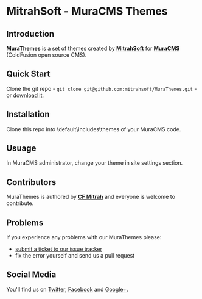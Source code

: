# **MitrahSoft - MuraCMS Themes**

## **Introduction**

**MuraThemes** is a set of themes created by **[MitrahSoft](http://www.mitrahsoft.com)** for **[MuraCMS](http://getmura.com)** (ColdFusion open source CMS). 

## **Quick Start**

Clone the git repo - `git clone git@github.com:mitrahsoft/MuraThemes.git` - or [download it](https://github.com/mitrahsoft/MuraThemes/zipball/master).

## **Installation**

Clone this repo into \default\includes\themes of your MuraCMS code.

## **Usuage**

In MuraCMS administrator, change your theme in site settings section.

## **Contributors**

MuraThemes is authored by **[CF Mitrah](http://MitrahSoft.com/)** and everyone is welcome to contribute. 

## **Problems**

If you experience any problems with our MuraThemes please:

* [submit a ticket to our issue tracker](https://github.com/mitrahsoft/MuraThemes/issues)
* fix the error yourself and send us a pull request

## **Social Media**

You'll find us on [Twitter](https://twitter.com/#!/MitrahSoft), [Facebook](http://www.facebook.com/MitrahSoft) and [Google+](https://plus.google.com/106527713304113857789).
